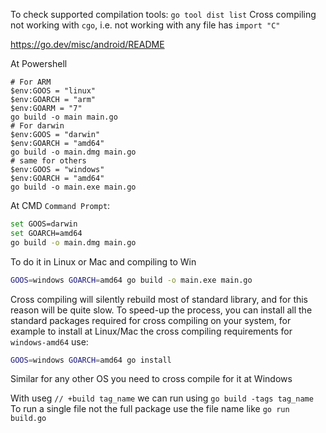 To check supported compilation tools: `go tool dist list`
Cross compiling not working with `cgo`, i.e. not working with any file has `import "C"`

https://go.dev/misc/android/README

At Powershell
```powersehl
# For ARM
$env:GOOS = "linux" 
$env:GOARCH = "arm" 
$env:GOARM = "7" 
go build -o main main.go
# For darwin
$env:GOOS = "darwin" 
$env:GOARCH = "amd64" 
go build -o main.dmg main.go
# same for others
$env:GOOS = "windows" 
$env:GOARCH = "amd64" 
go build -o main.exe main.go
```

At CMD `Command Prompt`:
```bash
set GOOS=darwin
set GOARCH=amd64
go build -o main.dmg main.go
```

To do it in Linux or Mac and compiling to Win
```bash
GOOS=windows GOARCH=amd64 go build -o main.exe main.go
```

Cross compiling will silently rebuild most of standard library, and for this reason will be quite slow. To speed-up the process, you can install all the standard packages required for cross compiling on your system, for example to install at Linux/Mac the cross compiling requirements for `windows-amd64` use:
```bash
GOOS=windows GOARCH=amd64 go install
```
Similar for any other OS you need to cross compile for it at Windows

With useg `// +build tag_name` we can run using `go build -tags tag_name`
To run a single file not the full package use the file name like `go run build.go`